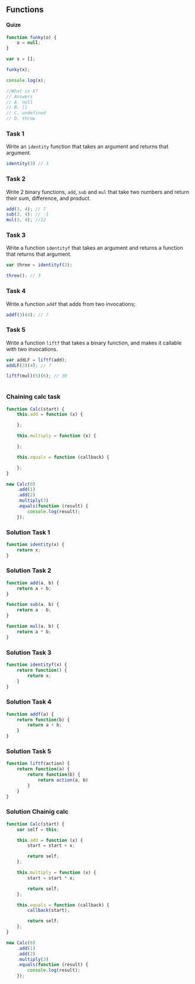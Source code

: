 ## Functions

#### Quize

```js
function funky(o) {
    o = null;
}

var x = [];

funky(x);

console.log(x);

//What is X?
// Answers
// A. null
// B. []
// C. undefined
// D. throw
```

### Task 1

Write an `identity` function that takes an argument and returns that argument.
 
```js
identity(3) // 3 
```

### Task 2

Write 2 binary functions, `add`, `sub` and `mul` that take two numbers and return their
sum, difference, and product.
 
```js
add(3, 4); // 7
sub(3, 4); // -1
mul(3, 4); //12
```

### Task 3 

Write a function `identityf` that takes an argument and returns a function that returns that argument.

```js
var three = identityf(3);

three(); // 3
```

### Task 4

Write a function `addf` that adds from two invocations;

```js
addf(3)(4); // 7
```

### Task 5

Write a function `liftf` that takes a binary function, and makes it callable with two invocations.
 
```js
var addLF = liftf(add);
addLF(3)(4); // 7

liftf(mul)(5)(6); // 30
 
``` 

### Chaining calc task

```js
function Calc(start) {
    this.add = function (x) {

    };

    this.multiply = function (x) {

    };

    this.equals = function (callback) {

    };
}

new Calc(0)
    .add(1)
    .add(2)
    .multiply(3)
    .equals(function (result) {
        console.log(result);
    });
```


### Solution Task 1

```js
function identity(x) {
    return x;
}
```

### Solution Task 2

```js
function add(a, b) {
    return a + b;
}
```

```js
function sub(a, b) {
    return a - b;
}
```

```js
function mul(a, b) {
    return a * b;
}
```

### Solution Task 3

```js
function identityf(x) {
    return function() {
        return x;
    }
}
```


### Solution Task 4

```js
function addf(a) {
    return function(b) {
        return a + b;
    }
}
```

### Solution Task 5

```js
function liftf(action) {
    return function(a) {
        return function(b) {
            return action(a, b)
        }
    }
}
```

### Solution Chainig calc

```js
function Calc(start) {
    var self = this;

    this.add = function (x) {
        start = start + x;

        return self;
    };

    this.multiply = function (x) {
        start = start * x;

        return self;
    };

    this.equals = function (callback) {
        callback(start);

        return self;
    };
}

new Calc(0)
    .add(1)
    .add(2)
    .multiply(3)
    .equals(function (result) {
        console.log(result);
    });
```


